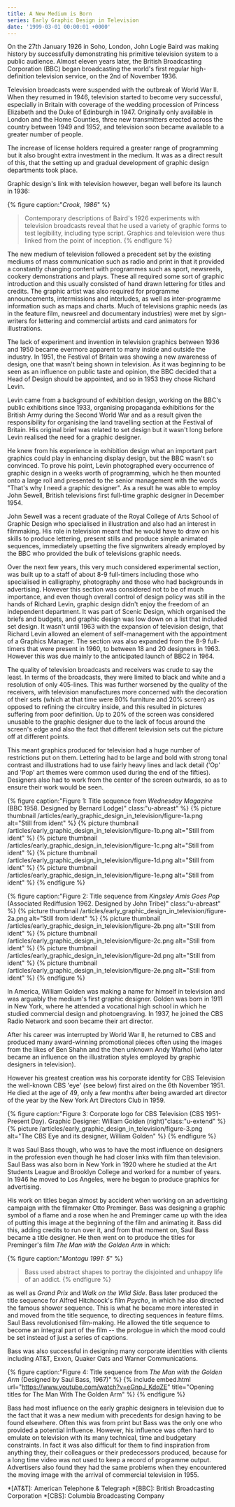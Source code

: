 ```yaml
---
title: A New Medium is Born
series: Early Graphic Design in Television
date: '1999-03-01 00:00:01 +0000'
---
```

On the 27th January 1926 in Soho, London, John Logie Baird was making history by successfully demonstrating his primitive television system to a public audience. Almost eleven years later, the British Broadcasting Corporation (BBC) began broadcasting the world's first regular high-definition television service, on the 2nd of November 1936.

Television broadcasts were suspended with the outbreak of World War II. When they resumed in 1946, television started to become very successful, especially in Britain with coverage of the wedding procession of Princess Elizabeth and the Duke of Edinburgh in 1947. Originally only available in London and the Home Counties, three new transmitters erected across the country between 1949 and 1952, and television soon became available to a greater number of people.

The increase of license holders required a greater range of programming but it also brought extra investment in the medium. It was as a direct result of this, that the setting up and gradual development of graphic design departments took place.

Graphic design's link with television however, began well before its launch in 1936:

{% figure caption:"<cite>Crook, 1986</cite>" %}
> Contemporary descriptions of Baird's 1926 experiments with television broadcasts reveal that he used a variety of graphic forms to test legibility, including type script. Graphics and television were thus linked from the point of inception.
{% endfigure %}

The new medium of television followed a precedent set by the existing mediums of mass communication such as radio and print in that it provided a constantly changing content with programmes such as sport, newsreels, cookery demonstrations and plays. These all required some sort of graphic introduction and this usually consisted of hand drawn lettering for titles and credits. The graphic artist was also required for programme announcements, intermissions and interludes, as well as inter-programme information such as maps and charts. Much of televisions graphic needs (as in the feature film, newsreel and documentary industries) were met by sign-writers for lettering and commercial artists and card animators for illustrations.

The lack of experiment and invention in television graphics between 1936 and 1950 became evermore apparent to many inside and outside the industry. In 1951, the Festival of Britain was showing a new awareness of design, one that wasn't being shown in television. As it was beginning to be seen as an influence on public taste and opinion, the BBC decided that a Head of Design should be appointed, and so in 1953 they chose Richard Levin.

Levin came from a background of exhibition design, working on the BBC's public exhibitions since 1933, organising propaganda exhibitions for the British Army during the Second World War and as a result given the responsibility for organising the land travelling section at the Festival of Britain. His original brief was related to set design but it wasn't long before Levin realised the need for a graphic designer.

He knew from his experience in exhibition design what an important part graphics could play in enhancing display design, but the BBC wasn't so convinced. To prove his point, Levin photographed every occurrence of graphic design in a weeks worth of programming, which he then mounted onto a large roll and presented to the senior management with the words "That's why I need a graphic designer". As a result he was able to employ John Sewell, British televisions first full-time graphic designer in December 1954.

John Sewell was a recent graduate of the Royal College of Arts School of Graphic Design who specialised in illustration and also had an interest in filmmaking. His role in television meant that he would have to draw on his skills to produce lettering, present stills and produce simple animated sequences, immediately upsetting the five signwriters already employed by the BBC who provided the bulk of televisions graphic needs.

Over the next few years, this very much considered experimental section, was built up to a staff of about 8-9 full-timers including those who specialised in calligraphy, photography and those who had backgrounds in advertising. However this section was considered not to be of much importance, and even though overall control of design policy was still in the hands of Richard Levin, graphic design didn't enjoy the freedom of an independent department. It was part of Scenic Design, which organised the briefs and budgets, and graphic design was low down on a list that included set design. It wasn't until 1963 with the expansion of television design, that Richard Levin allowed an element of self-management with the appointment of a Graphics Manager. The section was also expanded from the 8-9 full-timers that were present in 1960, to between 18 and 20 designers in 1963. However this was due mainly to the anticipated launch of BBC2 in 1964.

The quality of television broadcasts and receivers was crude to say the least. In terms of the broadcasts, they were limited to black and white and a resolution of only 405-lines. This was further worsened by the quality of the receivers, with television manufactures more concerned with the decoration of their sets (which at that time were 80% furniture and 20% screen) as opposed to refining the circuitry inside, and this resulted in pictures suffering from poor definition. Up to 20% of the screen was considered unusable to the graphic designer due to the lack of focus around the screen's edge and also the fact that different television sets cut the picture off at different points.

This meant graphics produced for television had a huge number of restrictions put on them. Lettering had to be large and bold with strong tonal contrast and illustrations had to use fairly heavy lines and lack detail ('Op' and 'Pop' art themes were common used during the end of the fifties). Designers also had to work from the center of the screen outwards, so as to ensure their work would be seen.

{% figure caption:"Figure 1: Title sequence from <cite>Wednesday Magazine</cite> (BBC 1958. Designed by Bernard Lodge)" class:"u-abreast" %}
{% picture thumbnail /articles/early_graphic_design_in_television/figure-1a.png alt="Still from ident" %}
{% picture thumbnail /articles/early_graphic_design_in_television/figure-1b.png alt="Still from ident" %}
{% picture thumbnail /articles/early_graphic_design_in_television/figure-1c.png alt="Still from ident" %}
{% picture thumbnail /articles/early_graphic_design_in_television/figure-1d.png alt="Still from ident" %}
{% picture thumbnail /articles/early_graphic_design_in_television/figure-1e.png alt="Still from ident" %}
{% endfigure %}

{% figure caption:"Figure 2: Title sequence from <cite>Kingsley Amis Goes Pop</cite> (Associated Rediffusion 1962. Designed by John Tribe)" class:"u-abreast" %}
{% picture thumbnail /articles/early_graphic_design_in_television/figure-2a.png alt="Still from ident" %}
{% picture thumbnail /articles/early_graphic_design_in_television/figure-2b.png alt="Still from ident" %}
{% picture thumbnail /articles/early_graphic_design_in_television/figure-2c.png alt="Still from ident" %}
{% picture thumbnail /articles/early_graphic_design_in_television/figure-2d.png alt="Still from ident" %}
{% picture thumbnail /articles/early_graphic_design_in_television/figure-2e.png alt="Still from ident" %}
{% endfigure %}

In America, William Golden was making a name for himself in television and was arguably the medium's first graphic designer. Golden was born in 1911 in New York, where he attended a vocational high school in which he studied commercial design and photoengraving. In 1937, he joined the CBS Radio Network and soon became their art director.

After his career was interrupted by World War II, he returned to CBS and produced many award-winning promotional pieces often using the images from the likes of Ben Shahn and the then unknown Andy Warhol (who later became an influence on the illustration styles employed by graphic designers in television).

However his greatest creation was his corporate identity for CBS Television the well-known CBS 'eye' (see below) first aired on the 6th November 1951. He died at the age of 49, only a few months after being awarded art director of the year by the New York Art Directors Club in 1959.

{% figure caption:"Figure 3: Corporate logo for CBS Television (CBS 1951-Present Day). Graphic Designer: William Golden (right)"class:"u-extend" %}
{% picture /articles/early_graphic_design_in_television/figure-3.png alt="The CBS Eye and its designer, William Golden" %}
{% endfigure %}

It was Saul Bass though, who was to have the most influence on designers in the profession even though he had closer links with film than television. Saul Bass was also born in New York in 1920 where he studied at the Art Students League and Brooklyn College and worked for a number of years. In 1946 he moved to Los Angeles, were he began to produce graphics for advertising.

His work on titles began almost by accident when working on an advertising campaign with the filmmaker Otto Preminger. Bass was designing a graphic symbol of a flame and a rose when he and Preminger came up with the idea of putting this image at the beginning of the film and animating it. Bass did this, adding credits to run over it, and from that moment on, Saul Bass became a title designer. He then went on to produce the titles for Preminger's film <cite>The Man with the Golden Arm</cite> in which:

{% figure caption:"<cite>Montagu 1991: 5</cite>" %}
> Bass used abstract shapes to portray the disjointed and unhappy life of an addict.
{% endfigure %}

as well as <cite>Grand Prix</cite> and <cite>Walk on the Wild Side</cite>. Bass later produced the title sequence for Alfred Hitchcock's film <cite>Psycho</cite>, in which he also directed the famous shower sequence. This is what he became more interested in and moved from the title sequence, to directing sequences in feature films. Saul Bass revolutionised film-making. He allowed the title sequence to become an integral part of the film -- the prologue in which the mood could be set instead of just a series of captions.

Bass was also successful in designing many corporate identities with clients including AT&T, Exxon, Quaker Oats and Warner Communications.

{% figure caption:"Figure 4: Title sequence from <cite>The Man with the Golden Arm</cite> (Designed by Saul Bass, 1967)" %}
{% include embed.html url="https://www.youtube.com/watch?v=eGnpJ_KdqZE" title="Opening titles for The Man With The Golden Arm" %}
{% endfigure %}

Bass had most influence on the early graphic designers in television due to the fact that it was a new medium with precedents for design having to be found elsewhere. Often this was from print but Bass was the only one who provided a potential influence. However, his influence was often hard to emulate on television with its many technical, time and budgetary constraints. In fact it was also difficult for them to find inspiration from anything they, their colleagues or their predecessors produced, because for a long time video was not used to keep a record of programme output. Advertisers also found they had the same problems when they encountered the moving image with the arrival of commercial television in 1955.

*[AT&T]: American Telephone & Telegraph
*[BBC]: British Broadcasting Corporation
*[CBS]: Columbia Broadcasting Company
